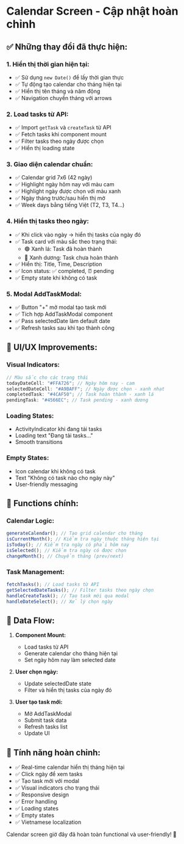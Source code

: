 # Calendar Screen - Cập nhật hoàn chỉnh

## ✅ **Những thay đổi đã thực hiện:**

### **1. Hiển thị thời gian hiện tại:**

-   ✅ Sử dụng `new Date()` để lấy thời gian thực
-   ✅ Tự động tạo calendar cho tháng hiện tại
-   ✅ Hiển thị tên tháng và năm động
-   ✅ Navigation chuyển tháng với arrows

### **2. Load tasks từ API:**

-   ✅ Import `getTask` và `createTask` từ API
-   ✅ Fetch tasks khi component mount
-   ✅ Filter tasks theo ngày được chọn
-   ✅ Hiển thị loading state

### **3. Giao diện calendar chuẩn:**

-   ✅ Calendar grid 7x6 (42 ngày)
-   ✅ Highlight ngày hôm nay với màu cam
-   ✅ Highlight ngày được chọn với màu xanh
-   ✅ Ngày tháng trước/sau hiển thị mờ
-   ✅ Week days bằng tiếng Việt (T2, T3, T4...)

### **4. Hiển thị tasks theo ngày:**

-   ✅ Khi click vào ngày → hiển thị tasks của ngày đó
-   ✅ Task card với màu sắc theo trạng thái:
    -   🟢 Xanh lá: Task đã hoàn thành
    -   🔵 Xanh dương: Task chưa hoàn thành
-   ✅ Hiển thị: Title, Time, Description
-   ✅ Icon status: ✅ completed, ⏰ pending
-   ✅ Empty state khi không có task

### **5. Modal AddTaskModal:**

-   ✅ Button "+" mở modal tạo task mới
-   ✅ Tích hợp AddTaskModal component
-   ✅ Pass selectedDate làm default date
-   ✅ Refresh tasks sau khi tạo thành công

## **🎨 UI/UX Improvements:**

### **Visual Indicators:**

```typescript
// Màu sắc cho các trạng thái
todayDateCell: "#FFA726"; // Ngày hôm nay - cam
selectedDateCell: "#A9BAFF"; // Ngày được chọn - xanh nhạt
completedTask: "#4CAF50"; // Task hoàn thành - xanh lá
pendingTask: "#4566EC"; // Task pending - xanh dương
```

### **Loading States:**

-   ActivityIndicator khi đang tải tasks
-   Loading text "Đang tải tasks..."
-   Smooth transitions

### **Empty States:**

-   Icon calendar khi không có task
-   Text "Không có task nào cho ngày này"
-   User-friendly messaging

## **📱 Functions chính:**

### **Calendar Logic:**

```typescript
generateCalendar(); // Tạo grid calendar cho tháng
isCurrentMonth(); // Kiểm tra ngày thuộc tháng hiện tại
isToday(); // Kiểm tra ngày có phải hôm nay
isSelected(); // Kiểm tra ngày có được chọn
changeMonth(); // Chuyển tháng (prev/next)
```

### **Task Management:**

```typescript
fetchTasks(); // Load tasks từ API
getSelectedDateTasks(); // Filter tasks theo ngày chọn
handleCreateTask(); // Tạo task mới qua modal
handleDateSelect(); // Xử lý chọn ngày
```

## **🔄 Data Flow:**

1. **Component Mount:**

    - Load tasks từ API
    - Generate calendar cho tháng hiện tại
    - Set ngày hôm nay làm selected date

2. **User chọn ngày:**

    - Update selectedDate state
    - Filter và hiển thị tasks của ngày đó

3. **User tạo task mới:**
    - Mở AddTaskModal
    - Submit task data
    - Refresh tasks list
    - Update UI

## **🎯 Tính năng hoàn chỉnh:**

-   ✅ Real-time calendar hiển thị tháng hiện tại
-   ✅ Click ngày để xem tasks
-   ✅ Tạo task mới với modal
-   ✅ Visual indicators cho trạng thái
-   ✅ Responsive design
-   ✅ Error handling
-   ✅ Loading states
-   ✅ Empty states
-   ✅ Vietnamese localization

Calendar screen giờ đây đã hoàn toàn functional và user-friendly! 🎉
